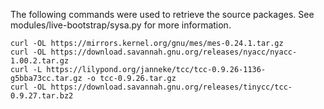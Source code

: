 The following commands were used to retrieve the source packages.
See modules/live-bootstrap/sysa.py for more information.

```
curl -OL https://mirrors.kernel.org/gnu/mes/mes-0.24.1.tar.gz
curl -OL https://download.savannah.gnu.org/releases/nyacc/nyacc-1.00.2.tar.gz
curl -L https://lilypond.org/janneke/tcc/tcc-0.9.26-1136-g5bba73cc.tar.gz -o tcc-0.9.26.tar.gz
curl -OL https://download.savannah.gnu.org/releases/tinycc/tcc-0.9.27.tar.bz2
```
